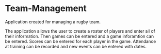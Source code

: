 # Team-Management
Application created for managing a rugby team.

The application allows the user to create a roster of players and enter all of their information. Then games can be entered and a game inforamtion can be entered. Scores can be entered for each player in the game. Attendance at training can be recorded and new events can be entered with dates.
